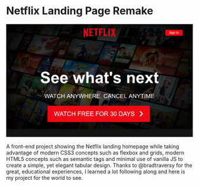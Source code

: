 # Netflix Landing Page Remake

![alt text](screenshot.png "Logo Title Text 1")

A front-end project showing the Netflix landing homepage while taking advantage of modern CSS3 concepts such as flexbox and grids, modern HTML5 concepts such as semantic tags and minimal use of vanilla JS to create a simple, yet elegant tabular design. Thanks to @bradtraversy for the great, educational experiences, I learned a lot following along and here is my project for the world to see.
